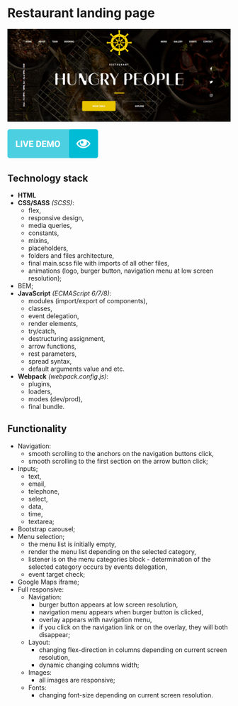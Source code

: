 # Restaurant landing page #
![Restaurant landing page](public/preview.png)

[![Demo-button](public/demo-button.png)](https://gleb-bayeshko.github.io/restaurant-landing-page/)

## Technology stack ##
* **HTML**
* **CSS/SASS** *(SCSS)*:
  * flex,
  * responsive design,
  * media queries,
  * constants,
  * mixins,
  * placeholders,
  * folders and files architecture,
  * final main.scss file with imports of all other files,
  * animations (logo, burger button, navigation menu at low screen resolution);
* BEM;
* **JavaScript** *(ECMAScript 6/7/8)*:
  * modules (import/export of components),
  * classes,
  * event delegation,
  * render elements,
  * try/catch,
  * destructuring assignment,
  * arrow functions,
  * rest parameters,
  * spread syntax,
  * default arguments value and etc.
* **Webpack** *(webpack.config.js)*:
  * plugins,
  * loaders,
  * modes (dev/prod),
  * final bundle.

## Functionality ##
- Navigation:
  - smooth scrolling to the anchors on the navigation buttons click,
  - smooth scrolling to the first section on the arrow button click;
- Inputs;
  - text,
  - email,
  - telephone,
  - select,
  - data,
  - time,
  - textarea;
- Bootstrap carousel;
- Menu selection;
  - the menu list is initially empty,
  - render the menu list depending on the selected category,
  - listener is on the menu categories block - determination of the selected category occurs by events delegation,
  - event target check;
- Google Maps iframe;
- Full responsive:
  - Navigation:
    - burger button appears at low screen resolution,
    - navigation menu appears when burger button is clicked,
    - overlay appears with navigation menu,
    - if you click on the navigation link or on the overlay, they will both disappear;
  - Layout:
    - changing flex-direction in columns depending on current screen resolution,
    - dynamic changing columns width;
  - Images:
    - all images are responsive;
  - Fonts:
    - changing font-size depending on current screen resolution.